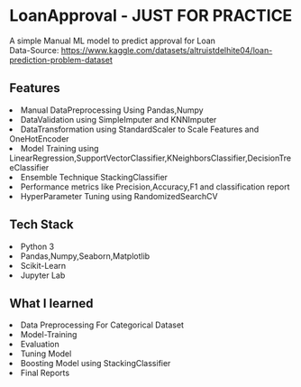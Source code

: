 # LoanApproval -  JUST FOR PRACTICE
A simple Manual ML model to predict approval for Loan <br>
Data-Source: https://www.kaggle.com/datasets/altruistdelhite04/loan-prediction-problem-dataset
## Features
<li>Manual DataPreprocessing Using Pandas,Numpy</li>
<li>DataValidation using SimpleImputer and KNNImputer</li>
<li>DataTransformation using StandardScaler to Scale Features and OneHotEncoder</li>
<li>Model Training using LinearRegression,SupportVectorClassifier,KNeighborsClassifier,DecisionTreeClassifier</li>
<li>Ensemble Technique StackingClassifier</li>
<li>Performance metrics like Precision,Accuracy,F1 and classification report</li>
<li>HyperParameter Tuning using RandomizedSearchCV</li>

## Tech Stack
<li>Python 3</li>
<li>Pandas,Numpy,Seaborn,Matplotlib</li>
<li>Scikit-Learn</li>
<li>Jupyter Lab</li>

## What I learned
<li>Data Preprocessing For Categorical Dataset</li>
<li>Model-Training</li>
<li>Evaluation</li>
<li>Tuning Model</li>
<li>Boosting Model using StackingClassifier</li>
<li>Final Reports</li>
